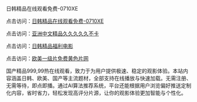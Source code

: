 日韩精品在线观看免费-0710XE

点击访问：<a href="https://heiliaozj3tjd.pages.dev">日韩精品在线观看免费-0710XE</a>

点击访问：<a href="https://heiliaoe8ajia.pages.dev">亚洲中文精品久久久久久不卡</a>

点击访问：<a href="https://heiliaoxqkkct.pages.dev">日韩精品福利电影</a>

点击访问：<a href="https://heiliaoxwd5i8.pages.dev">欧美一级片免费黄色片网</a>

国产精品999,99热在线观看，致力于为用户提供极速、稳定的观影体验。本站内容涵盖日韩、欧美、国产等主流题材，全部支持在线播放与快速加载。无需注册、无需等待，即点即播。通过AI算法推荐系统，平台还能根据用户浏览偏好推送定制化内容，省时省力，轻松发现高评分片源，让你的观影体验更加智能与个性化。

<span style="display:none;">[Canonical link](https://github.com/qaz20250710/qaz6 ）</span>
